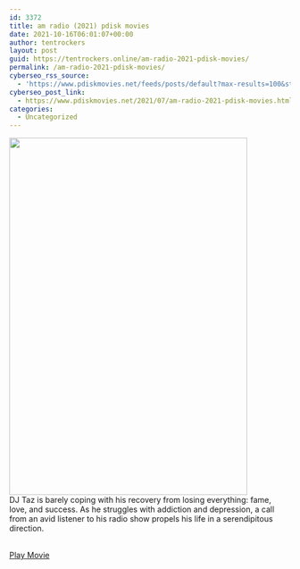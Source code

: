 ```yaml
---
id: 3372
title: am radio (2021) pdisk movies
date: 2021-10-16T06:01:07+00:00
author: tentrockers
layout: post
guid: https://tentrockers.online/am-radio-2021-pdisk-movies/
permalink: /am-radio-2021-pdisk-movies/
cyberseo_rss_source:
  - 'https://www.pdiskmovies.net/feeds/posts/default?max-results=100&start-index=1201'
cyberseo_post_link:
  - https://www.pdiskmovies.net/2021/07/am-radio-2021-pdisk-movies.html
categories:
  - Uncategorized
---
```

<div class="separator">
  <a href="https://1.bp.blogspot.com/-PLBmCb8lc9I/YPL6D3YDGiI/AAAAAAAAZdg/quWqfzGK5jY6CrkrHNST8Ldf8pofFO53QCLcBGAsYHQ/s750/am%2Bradio%2B%25282021%2529%2Bpdisk%2Bmovies.jpg"><img loading="lazy" border="0" data-original-height="750" data-original-width="500" height="640" src="https://1.bp.blogspot.com/-PLBmCb8lc9I/YPL6D3YDGiI/AAAAAAAAZdg/quWqfzGK5jY6CrkrHNST8Ldf8pofFO53QCLcBGAsYHQ/w426-h640/am%2Bradio%2B%25282021%2529%2Bpdisk%2Bmovies.jpg" width="426" /></a>
</div>



<div>
  <span>DJ Taz is barely coping with his recovery from losing everything: fame, love, and success. As he struggles with addiction and depression, a call from an avid listener to his radio show propels his life in a serendipitous direction.</span>
</div>

<a href="https://kuklink.com/1/bnYyZ24xMDA1Nm5l" target="popup" onclick="window.open('https://kuklink.com/1/bnYyZ24xMDA1Nm5l','popup','width=600,height=600'); return false;" rel="noopener"><br /> Play Movie<br /> </a>